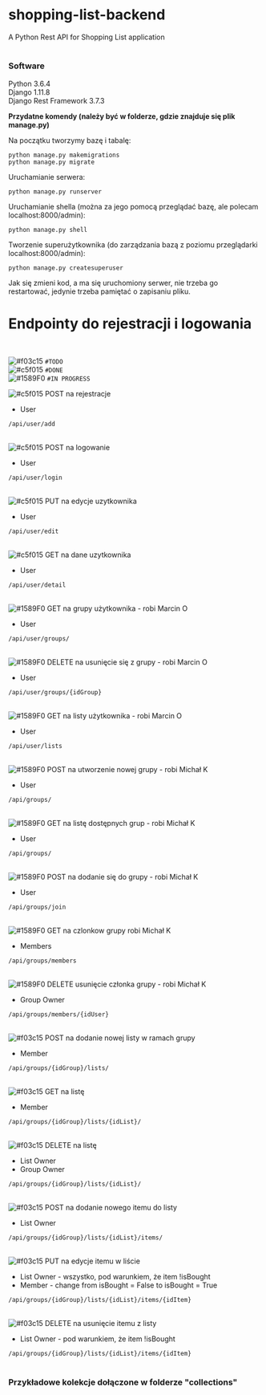 # <h1>shopping-list-backend</h1>
A Python Rest API for Shopping List application

# <h3>Software</h3>
Python 3.6.4 <br>
Django 1.11.8 <br>
Django Rest Framework 3.7.3 <br>

<b>Przydatne komendy (należy być w folderze, gdzie znajduje się plik manage.py)</b>


Na początku tworzymy bazę i tabalę:

```
python manage.py makemigrations
python manage.py migrate
```

Uruchamianie serwera:
```
python manage.py runserver
```

Uruchamianie shella (można za jego pomocą przeglądać bazę, ale polecam localhost:8000/admin):
```
python manage.py shell
```

Tworzenie superużytkownika (do zarządzania bazą z poziomu przeglądarki localhost:8000/admin):
```
python manage.py createsuperuser
```

Jak się zmieni kod, a ma się uruchomiony serwer, nie trzeba go restartować, jedynie trzeba pamiętać o zapisaniu pliku.


<h1>Endpointy do rejestracji i logowania </h1>
<br>

![#f03c15](https://placehold.it/15/f03c15/000000?text=+) `#TODO` <br>
![#c5f015](https://placehold.it/15/c5f015/000000?text=+) `#DONE` <br>
![#1589F0](https://placehold.it/15/1589F0/000000?text=+) `#IN PROGRESS` <br>

![#c5f015](https://placehold.it/15/c5f015/000000?text=+)
POST na rejestracje   <br>
<ul>
  <li>User</li>
</ul>
<code>/api/user/add</code> <br><br>

![#c5f015](https://placehold.it/15/c5f015/000000?text=+)
POST na logowanie   <br>
<ul>
  <li>User</li>
</ul>
<code>/api/user/login</code> <br><br>

![#c5f015](https://placehold.it/15/c5f015/000000?text=+)
PUT na edycje uzytkownika  <br>
<ul>
  <li>User</li>
</ul>
<code>/api/user/edit</code> <br><br>

![#c5f015](https://placehold.it/15/c5f015/000000?text=+)
GET na dane uzytkownika  <br>
<ul>
  <li>User</li>
</ul>
<code>/api/user/detail</code> <br><br>

![#1589F0](https://placehold.it/15/1589F0/000000?text=+)
GET na grupy użytkownika  - robi Marcin O<br>
<ul>
  <li>User</li>
</ul>
<code>/api/user/groups/</code> <br><br>

![#1589F0](https://placehold.it/15/1589F0/000000?text=+)
DELETE na usunięcie się z grupy - robi Marcin O<br>
<ul>
  <li>User</li>
</ul>
<code>/api/user/groups/{idGroup}</code> <br><br>

![#1589F0](https://placehold.it/15/1589F0/000000?text=+)
GET na listy użytkownika - robi Marcin O<br>
<ul>
  <li>User</li>
</ul>
<code>/api/user/lists</code> <br><br>

![#1589F0](https://placehold.it/15/1589F0/000000?text=+)
POST na utworzenie nowej grupy - robi Michał K <br>
<ul>
  <li>User</li>
</ul>
<code>/api/groups/</code> <br><br>

![#1589F0](https://placehold.it/15/1589F0/000000?text=+)
GET na listę dostępnych grup - robi Michał K<br>
<ul>
  <li>User</li>
</ul>
<code>/api/groups/</code> <br><br>

![#1589F0](https://placehold.it/15/1589F0/000000?text=+)
POST na dodanie się do grupy - robi Michał K<br>
<ul>
  <li>User</li>
</ul>
<code>/api/groups/join</code><br><br>

![#1589F0](https://placehold.it/15/1589F0/000000?text=+)
GET na czlonkow grupy robi Michał K<br>
<ul>
  <li>Members</li>
</ul>
<code>/api/groups/members</code><br><br>

![#1589F0](https://placehold.it/15/1589F0/000000?text=+)
DELETE usunięcie członka grupy  - robi Michał K<br>
<ul>
  <li>Group Owner</li>
</ul>
<code>/api/groups/members/{idUser}</code><br><br>

![#f03c15](https://placehold.it/15/f03c15/000000?text=+)
POST na dodanie nowej listy w ramach grupy <br>
<ul>
  <li>Member</li>
</ul>
<code>/api/groups/{idGroup}/lists/</code> <br><br>

![#f03c15](https://placehold.it/15/f03c15/000000?text=+)
GET na listę <br>
<ul>
  <li>Member</li>
</ul>
<code>/api/groups/{idGroup}/lists/{idList}/ </code> <br><br>

![#f03c15](https://placehold.it/15/f03c15/000000?text=+)
DELETE na listę  <br>
<ul>
  <li>List Owner</li>
  <li>Group Owner</li>
</ul>
<code>/api/groups/{idGroup}/lists/{idList}/ </code> <br> <br>

![#f03c15](https://placehold.it/15/f03c15/000000?text=+)
POST na dodanie nowego itemu do listy <br>
<ul>
  <li>List Owner</li>
</ul>
<code>/api/groups/{idGroup}/lists/{idList}/items/</code> <br> <br>
 
![#f03c15](https://placehold.it/15/f03c15/000000?text=+)
PUT na edycje itemu w liście  <br>
<ul>
  <li>List Owner - wszystko, pod warunkiem, że item !isBought</li> 
  <li>Member - change from isBought = False to isBought = True</li> 
</ul>
<code>/api/groups/{idGroup}/lists/{idList}/items/{idItem} </code> <br> <br>

![#f03c15](https://placehold.it/15/f03c15/000000?text=+)
DELETE na usunięcie itemu z listy <br>
<ul>
  <li>List Owner - pod warunkiem, że item !isBought</li> 
</ul>
<code>/api/groups/{idGroup}/lists/{idList}/items/{idItem} </code> <br>

<br>
<h3>Przykładowe kolekcje dołączone w folderze "collections"</h3>

